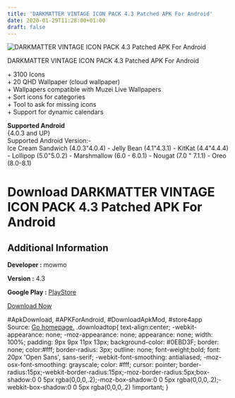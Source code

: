 ```yaml
---
title: 'DARKMATTER VINTAGE ICON PACK 4.3 Patched APK For Android'
date: 2020-01-29T11:28:00+01:00
draft: false
---
```


![DARKMATTER VINTAGE ICON PACK 4.3 Patched APK For Android](https://i1.wp.com/apkhome.net/wp-content/uploads/2018/12/DARKMATTER-VINTAGE-ICON-PACK-4.3.png "DARKMATTER VINTAGE ICON PACK 4.3 Patched APK For Android")

  

DARKMATTER VINTAGE ICON PACK 4.3 Patched APK For Android

\+ 3100 Icons  
\+ 20 QHD Wallpaper (cloud wallpaper)  
\+ Wallpapers compatible with Muzei Live Wallpapers  
\+ Sort icons for categories  
\+ Tool to ask for missing icons  
\+ Support for dynamic calendars

**Supported Android**  
{4.0.3 and UP}  
Supported Android Version:-  
Ice Cream Sandwich (4.0.3"4.0.4) - Jelly Bean (4.1"4.3.1) - KitKat (4.4"4.4.4) - Lollipop (5.0"5.0.2) - Marshmallow (6.0 - 6.0.1) - Nougat (7.0 " 7.1.1) - Oreo (8.0-8.1)

Download DARKMATTER VINTAGE ICON PACK 4.3 Patched APK For Android
=================================================================

Additional Information
----------------------

**Developer :** mowmo

**Version :** 4.3

**Google Play :** [PlayStore](https://play.google.com/store/apps/details?id=com.mowmo.darkmattervintage)

  

[Download Now](https://store4app.co/post/darkmatter-vintage-icon-pack-4-3-patched-apk-for-android_1573671337)

  
#ApkDownload, #APKForAndroid, #DownloadApkMod, #store4app  
Source: [Go homepage.](https://store4app.co/post/darkmatter-vintage-icon-pack-4-3-patched-apk-for-android_1573671337) .downloadtop{ text-align:center; -webkit-appearance: none; -moz-appearance: none; appearance: none; width: 100%; padding: 9px 9px 11px 13px; background-color: #0EBD3F; border: none; color:#fff; border-radius: 3px; outline: none; font-weight;bold; font: 20px 'Open Sans', sans-serif; -webkit-font-smoothing: antialiased; -moz-osx-font-smoothing: grayscale; color: #fff; cursor: pointer; border-radius:15px;-webkit-border-radius:15px;-moz-border-radius:5px;box-shadow:0 0 5px rgba(0,0,0,.2);-moz-box-shadow:0 0 5px rgba(0,0,0,.2);-webkit-box-shadow:0 0 5px rgba(0,0,0,.2) !important; }